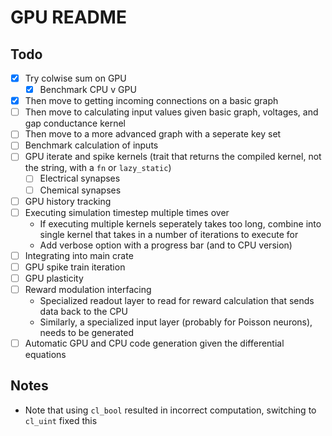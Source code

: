 # GPU README

## Todo

- [x] Try colwise sum on GPU
  - [x] Benchmark CPU v GPU
- [x] Then move to getting incoming connections on a basic graph
- [ ] Then move to calculating input values given basic graph, voltages, and gap conductance kernel
- [ ] Then move to a more advanced graph with a seperate key set
- [ ] Benchmark calculation of inputs
- [ ] GPU iterate and spike kernels (trait that returns the compiled kernel, not the string, with a `fn` or `lazy_static`)
  - [ ] Electrical synapses
  - [ ] Chemical synapses
- [ ] GPU history tracking
- [ ] Executing simulation timestep multiple times over
  - If executing multiple kernels seperately takes too long, combine into single kernel that takes in a number of iterations to execute for
  - Add verbose option with a progress bar (and to CPU version)
- [ ] Integrating into main crate
- [ ] GPU spike train iteration
- [ ] GPU plasticity
- [ ] Reward modulation interfacing
  - Specialized readout layer to read for reward calculation that sends data back to the CPU
  - Similarly, a specialized input layer (probably for Poisson neurons), needs to be generated
- [ ] Automatic GPU and CPU code generation given the differential equations

## Notes

- Note that using `cl_bool` resulted in incorrect computation, switching to `cl_uint` fixed this
